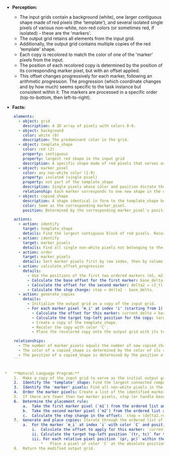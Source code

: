 *   **Perception:**
    *   The input grids contain a background (white), one larger contiguous shape made of red pixels (the 'template'), and several isolated single pixels of various non-white, non-red colors (or sometimes red, if isolated) - these are the 'markers'.
    *   The output grid retains all elements from the input grid.
    *   Additionally, the output grid contains multiple copies of the red 'template' shape.
    *   Each copy is recolored to match the color of one of the 'marker' pixels from the input.
    *   The position of each recolored copy is determined by the position of its corresponding marker pixel, but with an offset applied.
    *   This offset changes progressively for each marker, following an arithmetic progression. The progression (which coordinate changes and by how much) seems specific to the task instance but consistent within it. The markers are processed in a specific order (top-to-bottom, then left-to-right).

*   **Facts:**
    
```yaml
    elements:
      - object: grid
        description: A 2D array of pixels with colors 0-9.
      - object: background
        color: white (0)
        description: The predominant color in the grid.
      - object: template_shape
        color: red (2)
        property: contiguous
        property: largest red shape in the input grid
        description: A specific shape made of red pixels that serves as a pattern.
      - object: marker_pixel
        color: any non-white color (1-9)
        property: isolated (single pixel)
        property: not part of the template_shape
        description: Single pixels whose color and position dictate the creation of new shapes.
        relationship: Each marker corresponds to one new shape in the output.
      - object: copied_shape
        description: A shape identical in form to the template_shape but potentially different in color and position.
        color: Same as the corresponding marker_pixel.
        position: Determined by the corresponding marker_pixel's position plus a calculated offset.

    actions:
      - action: identify
        target: template_shape
        details: Find the largest contiguous block of red pixels. Record its shape relative to its top-left corner.
      - action: identify
        target: marker_pixels
        details: Find all single non-white pixels not belonging to the template_shape. Record their color and position.
      - action: order
        target: marker_pixels
        details: Sort marker pixels first by row index, then by column index.
      - action: calculate_offset_progression
        details:
          - Use the positions of the first two ordered markers (m1, m2) and the top-left positions of their corresponding output copies (c1_tl, c2_tl).
          - Calculate the base offset for the first marker: base_delta = c1_tl - m1.
          - Calculate the offset for the second marker: delta2 = c2_tl - m2.
          - Calculate the step change: step = delta2 - base_delta.
      - action: generate_copies
        details:
          - Initialize the output grid as a copy of the input grid.
          - For each marker pixel 'm_i' at index 'i' (starting from 1) with color 'C' and position 'pos_mi':
            - Calculate the offset for this marker: current_delta = base_delta + (i - 1) * step.
            - Calculate the target top-left position for the copy: target_tl = pos_mi + current_delta.
            - Create a copy of the template_shape.
            - Recolor the copy with color 'C'.
            - Place the recolored copy onto the output grid with its top-left corner at target_tl.

    relationships:
      - The number of marker_pixels equals the number of new copied_shapes added to the output.
      - The color of a copied_shape is determined by the color of its corresponding marker_pixel.
      - The position of a copied_shape is determined by the position of its corresponding marker_pixel and its order in the sorted list, applying a progressive offset derived from the first two markers/copies.
    ```


*   **Natural Language Program:**
    1.  Make a copy of the input grid to serve as the initial output grid.
    2.  Identify the 'template' shape: Find the largest connected component of red (2) pixels in the input grid. Determine the relative coordinates of all pixels belonging to this shape with respect to its top-left bounding box corner.
    3.  Identify the 'marker' pixels: Find all non-white pixels in the input grid that are *not* part of the identified template shape and are isolated (have no adjacent neighbors of the same color, excluding diagonals). Record the color and position (row, column) of each marker pixel.
    4.  Order the marker pixels: Create a list of the identified marker pixels, sorted first by row index (ascending) and then by column index (ascending).
    5.  If there are fewer than two marker pixels, stop (or handle based on expected behavior, though examples suggest at least two).
    6.  Determine the placement rule:
        a.  Take the first marker pixel (`m1`) from the ordered list and find the top-left position (`c1_tl`) of the corresponding colored copy of the template shape in the *example output grid*. Calculate the base offset: `base_delta = (c1_tl.row - m1.row, c1_tl.col - m1.col)`.
        b.  Take the second marker pixel (`m2`) from the ordered list and find the top-left position (`c2_tl`) of its corresponding copy in the *example output grid*. Calculate the second offset: `delta2 = (c2_tl.row - m2.row, c2_tl.col - m2.col)`.
        c.  Calculate the step change in the offset: `step = (delta2.row - base_delta.row, delta2.col - base_delta.col)`.
    7.  Generate and place copies: Iterate through the ordered list of marker pixels, starting with the first marker at index `i = 1`.
        a.  For the marker `m_i` at index `i` with color `C` and position `(mr, mc)`:
            i.  Calculate the offset to apply for this marker: `current_delta_row = base_delta.row + (i - 1) * step.row`, `current_delta_col = base_delta.col + (i - 1) * step.col`.
            ii. Calculate the target top-left position `(tr, tc)` for the copy: `tr = mr + current_delta_row`, `tc = mc + current_delta_col`.
            iii. For each relative pixel position `(pr, pc)` within the template shape:
                *   Place a pixel of color `C` at the absolute position `(tr + pr, tc + pc)` in the output grid. Ensure placement stays within grid boundaries.
    8.  Return the modified output grid.